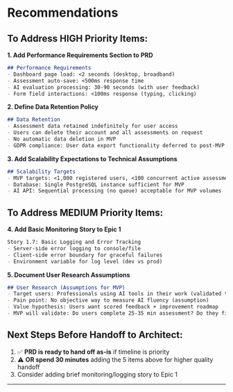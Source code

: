 # Recommendations

## To Address HIGH Priority Items:

**1. Add Performance Requirements Section to PRD**
```markdown
## Performance Requirements
- Dashboard page load: <2 seconds (desktop, broadband)
- Assessment auto-save: <500ms response time
- AI evaluation processing: 30-90 seconds (with user feedback)
- Form field interactions: <100ms response (typing, clicking)
```

**2. Define Data Retention Policy**
```markdown
## Data Retention
- Assessment data retained indefinitely for user access
- Users can delete their account and all assessments on request
- No automatic data deletion in MVP
- GDPR compliance: User data export functionality deferred to post-MVP
```

**3. Add Scalability Expectations to Technical Assumptions**
```markdown
## Scalability Targets
- MVP targets: <1,000 registered users, <100 concurrent active assessments
- Database: Single PostgreSQL instance sufficient for MVP
- AI API: Sequential processing (no queue) acceptable for MVP volumes
```

## To Address MEDIUM Priority Items:

**4. Add Basic Monitoring Story to Epic 1**
```markdown
Story 1.7: Basic Logging and Error Tracking
- Server-side error logging to console/file
- Client-side error boundary for graceful failures
- Environment variable for log level (dev vs prod)
```

**5. Document User Research Assumptions**
```markdown
## User Research (Assumptions for MVP)
- Target users: Professionals using AI tools in their work (validated through prompt existence)
- Pain point: No objective way to measure AI fluency (assumption)
- Value hypothesis: Users want scored feedback + improvement roadmap
- MVP will validate: Do users complete 25-35 min assessment? Do they find results actionable?
```

## Next Steps Before Handoff to Architect:

1. ✅ **PRD is ready to hand off as-is** if timeline is priority
2. ⚠️ **OR spend 30 minutes** adding the 5 items above for higher quality handoff
3. Consider adding brief monitoring/logging story to Epic 1

---

